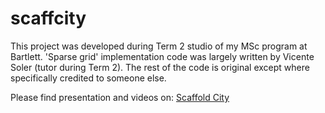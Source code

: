 # scaffcity

This project was developed during Term 2 studio of my MSc program at Bartlett.
'Sparse grid' implementation code was largely written by Vicente Soler (tutor during Term 2). 
The rest of the code is original except where specifically credited to someone else.

Please find presentation and videos on: [Scaffold City](https://cargocollective.com/mjuliani/ScaffoldCity)
